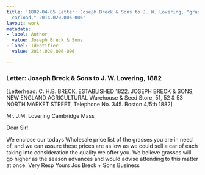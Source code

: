 ```yaml
---
title: '1882-04-05 Letter: Joseph Breck & Sons to J. W. Lovering, "grasses by the
  carload," 2014.020.006-006'
layout: work
metadata:
- label: Author
  value: Joseph Breck & Sons
- label: Identifier
  value: 2014.020.006-006

---
```

<div class="pages">
<div id="page-1484741">
<h3><a name="page-1484741">Letter: Joseph Breck &amp; Sons to J. W. Lovering, 1882</a></h3>
<div class="page-content">
<p>[Letterhead: C. H.B. BRECK. ESTABLISHED 1822. JOSEPH BRECK &amp; SONS, NEW ENGLAND AGRICULTURAL Warehouse &amp; Seed Store, 51, 52 &amp; 53 NORTH MARKET STREET, Telephone No. 345. Boston 4/5th 1882]</p>
<p>Mr. J.M. Lovering<span class='line-break'> </span>Cambridge Mass</p>
<p>Dear Sir!</p>
<p>We enclose our todays Wholesale price list of the grasses you are in need of, and we can assure these prices are as low as we could sell a car of each taking into consideration the quality we offer you.<span class='line-break'> </span>We believe grasses will go higher as the season advances and would advise attending to this matter at once.<span class='line-break'> </span>Very Resp Yours Jos Breck + Sons Business<span class='line-break'> </span></p>
</div>
</div>
<br />
</div>
